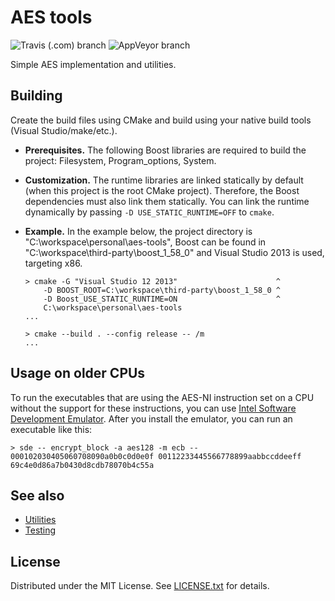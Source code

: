 AES tools
=========

![Travis (.com) branch](https://img.shields.io/travis/com/egor-tensin/aes-tools/master?label=Travis)
![AppVeyor branch](https://img.shields.io/appveyor/ci/egor-tensin/aes-tools/master?label=AppVeyor)

Simple AES implementation and utilities.

Building
--------

Create the build files using CMake and build using your native build tools
(Visual Studio/make/etc.).

* **Prerequisites.**
The following Boost libraries are required to build the project: Filesystem,
Program_options, System.
* **Customization.**
The runtime libraries are linked statically by default (when this project is
the root CMake project).
Therefore, the Boost dependencies must also link them statically.
You can link the runtime dynamically by passing `-D USE_STATIC_RUNTIME=OFF` to
`cmake`.
* **Example.**
In the example below, the project directory is
"C:\workspace\personal\aes-tools", Boost can be found in
"C:\workspace\third-party\boost_1_58_0" and Visual Studio 2013 is used,
targeting x86.

      > cmake -G "Visual Studio 12 2013"                      ^
          -D BOOST_ROOT=C:\workspace\third-party\boost_1_58_0 ^
          -D Boost_USE_STATIC_RUNTIME=ON                      ^
          C:\workspace\personal\aes-tools
      ...

      > cmake --build . --config release -- /m
      ...

Usage on older CPUs
-------------------

To run the executables that are using the AES-NI instruction set on a CPU
without the support for these instructions, you can use [Intel Software
Development Emulator].
After you install the emulator, you can run an executable like this:

    > sde -- encrypt_block -a aes128 -m ecb -- 000102030405060708090a0b0c0d0e0f 00112233445566778899aabbccddeeff
    69c4e0d86a7b0430d8cdb78070b4c55a

[Intel Software Development Emulator]: https://software.intel.com/en-us/articles/intel-software-development-emulator

See also
--------

* [Utilities]
* [Testing]

[Utilities]: utils/README.md
[Testing]: test/README.md

License
-------

Distributed under the MIT License.
See [LICENSE.txt] for details.

[LICENSE.txt]: LICENSE.txt
